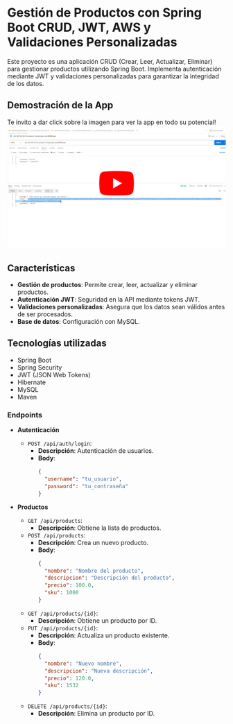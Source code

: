 # Gestión de Productos con Spring Boot CRUD, JWT, AWS y Validaciones Personalizadas

Este proyecto es una aplicación CRUD (Crear, Leer, Actualizar, Eliminar) para gestionar productos utilizando Spring Boot. Implementa autenticación mediante JWT y validaciones personalizadas para garantizar la integridad de los datos.
## Demostración de la App
Te invito a dar click sobre la imagen para ver la app en todo su potencial!
[![Demostración Real App Gestión de Productos](./App.png)](https://www.youtube.com/watch?v=3EfuQNFbXWc)

## Características

- **Gestión de productos**: Permite crear, leer, actualizar y eliminar productos.
- **Autenticación JWT**: Seguridad en la API mediante tokens JWT.
- **Validaciones personalizadas**: Asegura que los datos sean válidos antes de ser procesados.
- **Base de datos**: Configuración con MySQL.

## Tecnologías utilizadas

- Spring Boot
- Spring Security
- JWT (JSON Web Tokens)
- Hibernate
- MySQL
- Maven

### Endpoints

- **Autenticación**
  - `POST /api/auth/login`: 
    - **Descripción**: Autenticación de usuarios.
    - **Body**: 
      ```json
      {
        "username": "tu_usuario",
        "password": "tu_contraseña"
      }
      ```

- **Productos**
  - `GET /api/products`: 
    - **Descripción**: Obtiene la lista de productos.
  - `POST /api/products`: 
    - **Descripción**: Crea un nuevo producto.
    - **Body**: 
      ```json
      {
        "nombre": "Nombre del producto",
        "descripcion": "Descripción del producto",
        "precio": 100.0,
        "sku": 1000
      }
      ```
  - `GET /api/products/{id}`: 
    - **Descripción**: Obtiene un producto por ID.
  - `PUT /api/products/{id}`: 
    - **Descripción**: Actualiza un producto existente.
    - **Body**: 
      ```json
      {
        "nombre": "Nuevo nombre",
        "descripcion": "Nueva descripción",
        "precio": 120.0,
        "sku": 1532
      }
      ```
  - `DELETE /api/products/{id}`: 
    - **Descripción**: Elimina un producto por ID.

